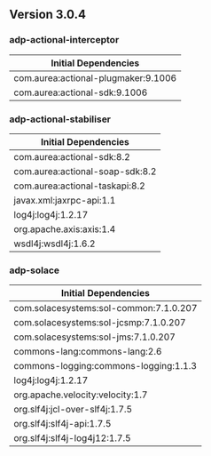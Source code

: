 ## Version 3.0.4 ##

### adp-actional-interceptor ###
| Initial Dependencies |
| -------- |
| com.aurea:actional-plugmaker:9.1006 |
| com.aurea:actional-sdk:9.1006 |

### adp-actional-stabiliser ###
| Initial Dependencies |
| -------- |
| com.aurea:actional-sdk:8.2 |
| com.aurea:actional-soap-sdk:8.2 |
| com.aurea:actional-taskapi:8.2 |
| javax.xml:jaxrpc-api:1.1 |
| log4j:log4j:1.2.17 |
| org.apache.axis:axis:1.4 |
| wsdl4j:wsdl4j:1.6.2 |

### adp-solace ###
| Initial Dependencies |
| -------- |
| com.solacesystems:sol-common:7.1.0.207 |
| com.solacesystems:sol-jcsmp:7.1.0.207 |
| com.solacesystems:sol-jms:7.1.0.207 |
| commons-lang:commons-lang:2.6 |
| commons-logging:commons-logging:1.1.3 |
| log4j:log4j:1.2.17 |
| org.apache.velocity:velocity:1.7 |
| org.slf4j:jcl-over-slf4j:1.7.5 |
| org.slf4j:slf4j-api:1.7.5 |
| org.slf4j:slf4j-log4j12:1.7.5 |
